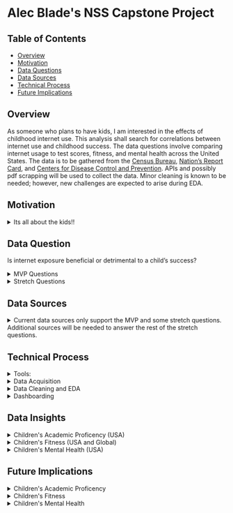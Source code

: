 # Alec Blade's NSS Capstone Project

## Table of Contents
* [Overview](#Overview)
* [Motivation](#Motivation)
* [Data Questions](#Data-Question)
* [Data Sources](#Data-Sources)
* [Technical Process](#Technical-Process)
* [Future Implications](#Future-Implications)

## Overview
As someone who plans to have kids, I am interested in the effects of childhood internet use. This analysis shall search for correlations between internet use and childhood success. The data questions involve comparing internet usage to test scores, fitness, and mental health across the United States. The data is to be gathered from the [Census Bureau](https://www.census.gov/topics/population/computer-internet/data/tables.All.List_315069412.html#list-tab-List_315069412), [Nation’s Report Card](https://www.nationsreportcard.gov/api_documentation.aspx), and [Centers for Disease Control and Prevention](https://chronicdata.cdc.gov/Nutrition-Physical-Activity-and-Obesity/Nutrition-Physical-Activity-and-Obesity-Youth-Risk/vba9-s8jp). APIs and possibly pdf scrapping will be used to collect the data. Minor cleaning is known to be needed; however, new challenges are expected to arise during EDA.

## Motivation
<details>
 <summary> Its all about the kids!! </summary>
 <br>I am a young adult planning on having a family, and I would like to know what will aid in my children’s success. Since the dominating appearance of the internet, much debate has been on the advantages and disadvantages of granting children internet access. I would like to see if there is any clear correlation between internet use and childhood success.
</details> 

## Data Question
Is internet exposure beneficial or detrimental to a child’s success?
<details>
 <summary> MVP Questions</summary>
 
1.	As the number of children (ages 3 – 17) have increased internet access, do test scores for 4th, 8th, or 12th-grade increase?
<br>(Scale: Country, United States of America)

2.	Is there a strong correlation between internet users and childhood obesity? 
<br>(Scale: Country, United States of America)

3.	Does the amount of internet users correlate to children’s mentality, e.g., feelings of anxiety/depression or general bullying?
<br>(Scale: Country, United States of America)

</details>
<details>
 <summary> Stretch Questions</summary>
 
4.	For each MVP question, is there a significant difference in the correlation coefficient at a global versus country scale?

5.	Is there any connection to young adult (20-29) internet use and employment or degree obtainment rates?
</details>

## Data Sources
<details>
 <summary> Current data sources only support the MVP and some stretch questions. Additional sources will be needed to answer the rest of the stretch questions.</summary>
 
 -	[United States Census Bureau](https://www.census.gov/)
 <br>Internet access by year, state, and age group
 <br>(1997-2021)

 -	[NAEP Data Service API](https://www.nationsreportcard.gov/)
 <br>Composite scores by year, state, grade, subject
 <br>(1990-2021)

 -	[Centers for Disease Control and Prevention](https://chronicdata.cdc.gov/)
 <br>Childhood weight and mentality issues by Country
 <br>(1975 - 2019)
 
- [The World Bank](https://data.worldbank.org/)
 <br>Global internet usage by Country
 <br>(1960 - 2021)
</details>

## Technical Process

<details>
 <summary> Tools:</summary>
 <br>
<p align="left"> <a href="https://www.postgresql.org" target="_blank" rel="noreferrer"> <img src="https://raw.githubusercontent.com/devicons/devicon/master/icons/postgresql/postgresql-original-wordmark.svg" alt="postgresql" width="40" height="40"/> </a>
&nbsp;
<a href="https://www.python.org" target="_blank" rel="noreferrer"> <img src="https://raw.githubusercontent.com/devicons/devicon/master/icons/python/python-original.svg" alt="python" width="40" height="40"/> </a>
&nbsp;
<a href="https://www.microsoft.com/en-us/microsoft-365/excel" target="_blank" rel="noreferrer"> <img src="https://play-lh.googleusercontent.com/37EzETO6gZyKmCg2kBIFX1e9gkubxZrVa5fHJ6yOaa7VvEShHjKv2RdtwnZt9Sk258s=w240-h480-rw" alt="excel" width="40" height="40"/> </a> 
&nbsp;
<a href="https://www.tableau.com/" target="_blank" rel="noreferrer"> <img src="https://pbs.twimg.com/profile_images/1268207088683020288/d9agkn4h_400x400.jpg" alt="powerbi" width="40" height="40"/> </a> </p>
</details>

<details>
 <summary> Data Acquisition </summary>
<br>Finding the data was by far the most challenging part of this project. Once I found my data sources, the real fun began. The fun being building progams to collect the data from the source. For example, I constructed a for loop that pulled in test score information for each year, each state (in the USA), each grade, and each subject. I also discovered the ESF Database Migration Toolkit which allowed me to pull in Microsft Access file types into pgAdmin where I could then write SQL querries to pull in the exact information I needed.
</details>

<details>
 <summary> Data Cleaning and EDA </summary>
<br>Data cleaning and EDA included converting state abbreviations to their full names, converting multiple year columns into a single column, calculating percentages from counts of individuals, joining data frames, calculating correlation coefficients, sorting survey questions, replacing categorical numbers with their respective text, and making sure I had suifficient yearly records to accuralety assess internet access trends.
</details>

<details>
 <summary> Dashboarding </summary>
<br>I used Tableau to display my findings with line plots, scatter plots, and interactive maps. I chose to to use navigation buttons instead of a story, so I could keep some additional features that don't transfer easily into stories. Overall, the dashboard is highly interactive and contains immediate insights into correllations between the internet and childhood success. 
</details>

## Data Insights

<details>
 <summary> Children's Academic Proficency (USA)</summary>
<br>In the USA, 4th and 8th graders' composite scores for reading and mathematics have positve medium to positive strong correlations with home internet access. <br><br>
 
12th graders' composite scores for reading and mathematics have negative medium correlations with internet access.
</details>

<details>
 <summary> Children's Fitness (USA and Global) </summary>
<br>For the scope of the USA, 4th, 8th, and 12th graders have very strong and postive correlations with weight problems and internet access.<br><br>
 
On a global scope, all grades have positive medium correlations with weight problems and internet access.
</details>

<details>
 <summary> Children's Mental Health (USA) </summary>
<br>Child suicide rates have been fairly consistent since 1991 with only a 2% increase when looking at 2019. Becuase of this, there is a postive and weak correlation between child suicide and internet access.<br><br>
 
Physical fighting in children and their internet access have a negative and strong correlation. <br>
 
The percentage of children feeling sad or hopeless has a negative and medium correlation to internet access.
 
</details>

## Future Implications
<details>
 <summary> Children's Academic Proficency </summary>
 <br>
 Since 4th and 8th graders have positive correlations to internet access and 12th grades have a negative correlation, screen time and what each grade is primarily doing while on the internet should be looked into next.
</details>

<details>
 <summary> Children's Fitness </summary>
 <br>
 The current study only looks at obese and overweight as described by an individuals BMI. However, BMI does not account for body composition such as muscle mass or body fat percentages. Because of this, the next factors to be assessed for childhood fitness and their internet access should be the amount of physical activity they participate in and the food groups they are consuming. 
</details>

<details>
 <summary> Children's Mental Health </summary>
 <br>
 Currently, the CDC only has data on children feeling sad or hopeless starting in 2003. I believe having data on this measure prior to anyone having access to the internet will improve the accuracy of the correlation coefficient. Additionally, this project looks into physical bullying, but online bullying should also be assessed.
</details>
